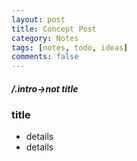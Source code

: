```yaml
---
layout: post
title: Concept Post
category: Notes
tags: [notes, todo, ideas]
comments: false
---
```

<h4 style="font-style:italic; font-weight:bold">/.intro->not title</h4>

<h3>title</h3>
<ul>
  <li>details</li>
  <li>details</li>
</ul>



